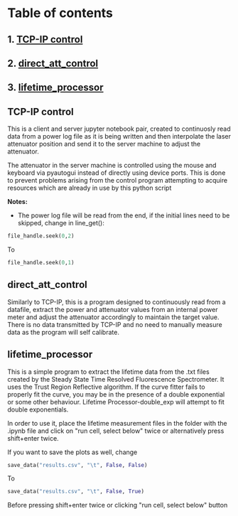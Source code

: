 # Table of contents

## 1. [TCP-IP control](#item1)
## 2. [direct_att_control](#item2)
## 3. [lifetime_processor](#item3)


## TCP-IP control <a name = "item1"></a>
This is a client and server jupyter notebook pair, created to continuosly read data from a power log file as it is being
written and then interpolate the laser attenuator position and send it to the server machine to adjust the attenuator.

The attenuator in the server machine is controlled using the mouse and keyboard via pyautogui instead of directly using
device ports. This is done to prevent problems arising from the control program attempting to acquire resources which
are already in use by this python script

<b>Notes:</b>
- The power log file will be read from the end, if the initial lines need to be skipped, change in line_get():
```python
file_handle.seek(0,2)
```
To
```python
file_handle.seek(0,1)
```

## direct_att_control <a name = "item2"></a>
Similarly to TCP-IP, this is a program designed to continuously read from a datafile, extract the power and attenuator 
values from an internal power meter and adjust the attenuator accordingly to maintain the target value. There is no data
transmitted by TCP-IP and no need to manually measure data as the program will self calibrate.

## lifetime_processor <a name = "item3"></a>
This is a simple program to extract the lifetime data from the .txt files created by the Steady State Time Resolved 
Fluorescence Spectrometer. It uses the Trust Region Reflective algorithm. If the curve fitter fails to properly fit the
curve, you may be in the presence of a double exponential or some other behaviour. Lifetime Processor-double_exp will 
attempt to fit double exponentials.

In order to use it, place the lifetime measurement files in the folder with the .ipynb file and click on "run cell,
select below" twice or alternatively press shift+enter twice.

If you want to save the plots as well, change
```python
save_data("results.csv", "\t", False, False)
```
To
```python
save_data("results.csv", "\t", False, True)
```
 Before pressing shift+enter twice or clicking "run cell, select below" button

